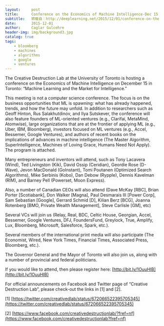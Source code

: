 ```yaml
---
layout:     post
title:      Conference on the Economics of Machine Intelligence-Dec 15
subtitle:   转载自：http://deeplearning.net/2015/12/01/conference-on-the-economics-of-machine-intelligence-dec-15/
date:       2015-12-01
author:     Caglar Gulcehre
header-img: img/background3.jpg
catalog: true
tags:
    - bloomberg
    - machines
    - algorithms
    - google
    - ventures
---
```


The Creative Destruction Lab at the University of Toronto is hosting a conference on the Economics of Machine Intelligence on December 15 in Toronto: “Machine Learning and the Market for Intelligence.”

This meeting is not a computer science conference. The focus is on the business opportunities that ML is spawning: what has already happened, trends, and how the future may unfold. In addition to researchers such as Geoff Hinton, Rus Salakhutdinov, and Ilya Sutskever, the conference will also feature founders of ML-oriented ventures (e.g., Clarifai, MetaMind, Atomwise), large organizations that are at the frontier of applying ML (e.g., Uber, IBM, Bloomberg), investors focused on ML ventures (e.g., Accel, Bessemer, Google Ventures), and authors of recent books on the implications of advances in machine intelligence (The Master Algorithm, SuperIntelligence, Machines of Loving Grace, Humans Need Not Apply).  The program is attached.

Many entrepreneurs and inventors will attend, such as Tony Lacavera (Wind), Ted Livingston (Kik), David Ossip (Ceridian), Geordie Rose (D-Wave), Jevon MacDonald (GoInstant), Tomi Poutanen (Optimized Search Algorithms), Mike Serbinis (Kobo), Dan Debow (Rypple), Dennis Kavelman (RIM), and Barney Pell (Powerset, Moon Express).

Also, a number of Canadian CEOs will also attend (Dave McKay [RBC], Brian Porter [Scotiabank], Don Walker [Magna], Paul Desmarais III [Power Corp], Sam Sebastian [Google], Gerrard Schmid [D], Kilian Berz [BCG], Joanna Rotenberg [BMO, Private Wealth Management], Steve Carlisle [GM], etc)

Several VCs will join us (Relay, Real, BDC, Celtic House, Georgian, Accel, Bessemer, Google Ventures, DFJ, FoundersFund, Greylock, True, Amplify, Lux, Bloomberg, Microsoft, Salesforce, Spark, etc.).

Several members of the international print media will also participate (The Economist, Wired, New York Times, Financial Times, Associated Press, Bloomberg, etc.).

The Governor General and the Mayor of Toronto will also join us, along with a number of provincial and federal politicians.

If you would like to attend, then please register here: [http://bit.ly/1OuuHIB](http://bit.ly/1OuuHIB)

For official announcements on Facebook and Twitter page of “Creative Destruction Lab”, please check-out the links in [1] and [2].

[1] [https://twitter.com/creativedlab/status/672066522395705345](https://twitter.com/creativedlab/status/672066522395705345)

[2] [https://www.facebook.com/creativedestructionlab/?fref=nf](https://www.facebook.com/creativedestructionlab?fref=nf)
